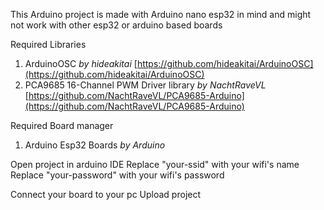 This Arduino project is made with Arduino nano esp32 in mind 
and might not work with other esp32 or arduino based boards

Required Libraries 
1. ArduinoOSC *by hideakitai* [https://github.com/hideakitai/ArduinoOSC](https://github.com/hideakitai/ArduinoOSC)  
2. PCA9685 16-Channel PWM Driver library *by NachtRaveVL* [https://github.com/NachtRaveVL/PCA9685-Arduino](https://github.com/NachtRaveVL/PCA9685-Arduino)  

Required Board manager
1. Arduino Esp32 Boards *by Arduino*

Open project in arduino IDE
Replace "your-ssid" with your wifi's name
Replace "your-password" with your wifi's password

Connect your board to your pc
Upload project
